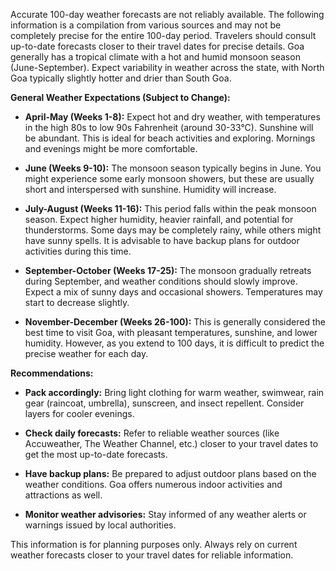 Accurate 100-day weather forecasts are not reliably available.  The following information is a compilation from various sources and may not be completely precise for the entire 100-day period. Travelers should consult up-to-date forecasts closer to their travel dates for precise details.  Goa generally has a tropical climate with a hot and humid monsoon season (June-September).  Expect variability in weather across the state, with North Goa typically slightly hotter and drier than South Goa.

**General Weather Expectations (Subject to Change):**

* **April-May (Weeks 1-8):** Expect hot and dry weather, with temperatures in the high 80s to low 90s Fahrenheit (around 30-33°C).  Sunshine will be abundant.  This is ideal for beach activities and exploring.  Mornings and evenings might be more comfortable.

* **June (Weeks 9-10):** The monsoon season typically begins in June.  You might experience some early monsoon showers, but these are usually short and interspersed with sunshine. Humidity will increase.

* **July-August (Weeks 11-16):**  This period falls within the peak monsoon season. Expect higher humidity, heavier rainfall, and potential for thunderstorms.  Some days may be completely rainy, while others might have sunny spells.  It is advisable to have backup plans for outdoor activities during this time.

* **September-October (Weeks 17-25):**  The monsoon gradually retreats during September, and weather conditions should slowly improve. Expect a mix of sunny days and occasional showers.  Temperatures may start to decrease slightly.

* **November-December (Weeks 26-100):**  This is generally considered the best time to visit Goa, with pleasant temperatures, sunshine, and lower humidity.  However, as you extend to 100 days, it is difficult to predict the precise weather for each day.

**Recommendations:**

* **Pack accordingly:** Bring light clothing for warm weather, swimwear, rain gear (raincoat, umbrella), sunscreen, and insect repellent.  Consider layers for cooler evenings.

* **Check daily forecasts:**  Refer to reliable weather sources (like Accuweather, The Weather Channel, etc.) closer to your travel dates to get the most up-to-date forecasts.

* **Have backup plans:** Be prepared to adjust outdoor plans based on the weather conditions.  Goa offers numerous indoor activities and attractions as well.

* **Monitor weather advisories:** Stay informed of any weather alerts or warnings issued by local authorities.

This information is for planning purposes only.  Always rely on current weather forecasts closer to your travel dates for reliable information.